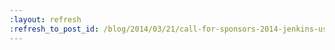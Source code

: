 ```yaml
---
:layout: refresh
:refresh_to_post_id: /blog/2014/03/21/call-for-sponsors-2014-jenkins-user-conferences
---
```

